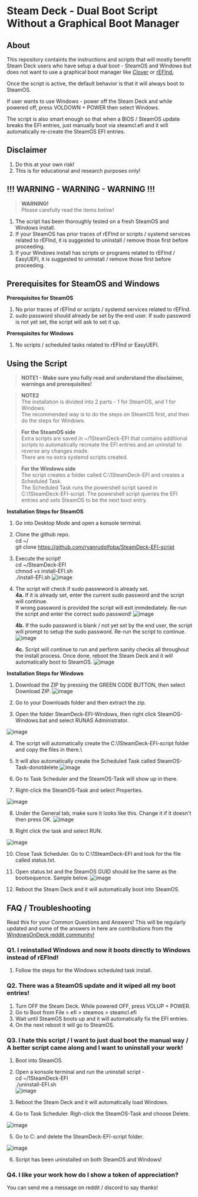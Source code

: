 # Steam Deck - Dual Boot Script Without a Graphical Boot Manager


## About

This repository containts the instructions and scripts that will mostly benefit Steam Deck users who have setup a dual boot - SteamOS and Windows but does not want to use a graphical boot manager like [Clover](https://github.com/ryanrudolfoba/SteamDeck-Clover-dualboot) or [rEFInd.](https://github.com/ryanrudolfoba/SteamDeck-rEFInd-dualboot)

Once the script is active, the default behavior is that it will always boot to SteamOS.

If user wants to use Windows - power off the Steam Deck and while powered off, press VOLDOWN + POWER then select Windows.

The script is also smart enough so that when a BIOS / SteamOS update breaks the EFI entries, just manually boot via steamcl.efi and it will automatically re-create the SteamOS EFI entries.


## Disclaimer

1. Do this at your own risk!
2. This is for educational and research purposes only!


## !!! WARNING - WARNING - WARNING !!!
> **WARNING!**\
> Please carefully read the items below!
1. The script has been thoroughly tested on a fresh SteamOS and Windows install.
2. If your SteamOS has prior traces of rEFInd or scripts / systemd services related to rEFInd, it is suggested to uninstall / remove those first before proceeding.
3. If your Windows install has scripts or programs related to rEFInd / EasyUEFI, it is suggested to uninstall / remove those first before proceeding.


## Prerequisites for SteamOS and Windows
**Prerequisites for SteamOS**
1. No prior traces of rEFInd or scripts / systemd services related to rEFInd.
2. sudo password should already be set by the end user. If sudo password is not yet set, the script will ask to set it up.

**Prerequisites for Windows**
1. No scripts / scheduled tasks related to rEFInd or EasyUEFI.
        

## Using the Script
> **NOTE1 - Make sure you fully read and understand the disclaimer, warnings and prerequisites!**

> **NOTE2**\
> The installation is divided into 2 parts - 1 for SteamOS, and 1 for Windows.\
> The recommended way is to do the steps on SteamOS first, and then do the steps for Windows.

> **For the SteamOS side**\
> Extra scripts are saved in ~/1SteamDeck-EFI that contains additional scripts to automatically recreate the EFI entries and an uninstall to reverse any changes made.\
> There are no extra systemd scripts created.

> **For the Windows side**\
> The script creates a folder called C:\1SteamDeck-EFI and creates a Scheduled Task.\
> The Scheduled Task runs the powershell script saved in C:\1SteamDeck-EFI-script. The powershell script queries the EFI entries and sets SteamOS to be the next boot entry.


**Installation Steps for SteamOS**

1. Go into Desktop Mode and open a konsole terminal.
2. Clone the github repo. \
   cd ~/ \
   git clone https://github.com/ryanrudolfoba/SteamDeck-EFI-script
   
3. Execute the script! \
   cd ~/SteamDeck-EFI \
   chmod +x install-EFI.sh \
   ./install-EFI.sh
   ![image](https://user-images.githubusercontent.com/98122529/214392697-2b378402-99c3-483c-8e15-9422e2df11ed.png)

4. The script will check if sudo passwword is already set.\
   **4a.**
         If it is already set, enter the current sudo password and the script will continue.\
         If wrong password is provided the script will exit immdediately. Re-run the script and enter the correct sudo password!
         ![image](https://user-images.githubusercontent.com/98122529/214392794-2347c305-d229-487a-b51f-685201bc1ff8.png)

   **4b.**
         If the sudo password is blank / not yet set by the end user, the script will prompt to setup the sudo password. Re-run the script to continue.
         ![image](https://user-images.githubusercontent.com/98122529/214393036-bdb53ad5-5a1e-4d47-81bc-e63f02cb7fa9.png)

   **4c.**
         Script will continue to run and perform sanity checks all throughout the install process. Once done, reboot the Steam Deck and it will automatically boot to SteamOS.
         ![image](https://user-images.githubusercontent.com/98122529/214392892-7e835a81-c371-4931-b32e-402dfc6224f3.png)
     


**Installation Steps for Windows**
1. Download the ZIP by pressing the GREEN CODE BUTTON, then select Download ZIP.
![image](https://user-images.githubusercontent.com/98122529/214430402-26449ef8-dfed-4c76-a405-f4d0107f94de.png)

2. Go to your Downloads folder and then extract the zip.
3. Open the folder SteamDeck-EFI-Windows, then right click SteamOS-Windows.bat and select RUNAS Administrator.

![image](https://user-images.githubusercontent.com/98122529/214430639-0bf4aa33-9026-4d94-9b10-7a47169de7c6.png)

4. The script will automatically create the C:\1SteamDeck-EFI-script folder and copy the files in there.\
5. It will also automatically create the Scheduled Task called SteamOS-Task-donotdelete
![image](https://user-images.githubusercontent.com/98122529/214430987-5937f823-5c18-4559-907f-fef2e0dbc3bc.png)

6. Go to Task Scheduler and the SteamOS-Task will show up in there.
7. Right-click the SteamOS-Task and select Properties.

![image](https://user-images.githubusercontent.com/98122529/214431124-b8db9806-5353-4c8e-823a-3bbd40954b26.png)

8. Under the General tab, make sure it looks like this. Change it if it doesn't then press OK.
![image](https://user-images.githubusercontent.com/98122529/214431268-e0044791-33d7-410d-bf18-163ada440380.png)

9. Right click the task and select RUN.

![image](https://user-images.githubusercontent.com/98122529/214431346-ae46b33f-f455-4600-9211-33ed106cb34e.png)

10. Close Task Scheduler. Go to C:\1SteamDeck-EFI and look for the file called status.txt.

11. Open status.txt and the SteamOS GUID should be the same as the bootsequence. Sample below.
![image](https://user-images.githubusercontent.com/98122529/214431487-98ac734c-94ed-4365-b3c8-f7e91b273cee.png)

12. Reboot the Steam Deck and it will automatically boot into SteamOS.


## FAQ / Troubleshooting
Read this for your Common Questions and Answers! This will be regularly updated and some of the answers in here are contributions from the [WindowsOnDeck reddit community!](https://www.reddit.com/r/WindowsOnDeck/)

    
### Q1. I reinstalled Windows and now it boots directly to Windows instead of rEFInd!

1. Follow the steps for the Windows scheduled task install.

### Q2. There was a SteamOS update and it wiped all my boot entries!
1. Turn OFF the Steam Deck. While powered OFF, press VOLUP + POWER.
2. Go to Boot from File > efi > steamos > steamcl.efi
3. Wait until SteamOS boots up and it will automatically fix the EFI entries.
4. On the next reboot it will go to SteamOS.

### Q3. I hate this script / I want to just dual boot the manual way / A better script came along and I want to uninstall your work!

1. Boot into SteamOS.
2. Open a konsole terminal and run the uninstall script - \
   cd ~/1SteamDeck-EFI \
   ./uninstall-EFI.sh\
   ![image](https://user-images.githubusercontent.com/98122529/214394045-43d5f458-5717-4ce0-a75b-ab37dc2a702f.png)
   
3. Reboot the Steam Deck and it will automatically load Windows.

4. Go to Task Scheduler. Righ-click the SteamOS-Task and choose Delete.

![image](https://user-images.githubusercontent.com/98122529/214431741-1603d5b5-d786-4e3f-a75b-045a18053909.png)

5. Go to C: and delete the SteamDeck-EFI-script folder.

![image](https://user-images.githubusercontent.com/98122529/214432057-15204203-d5ee-4e4f-89be-0efdcfefbb46.png)

6. Script has been uninstalled on both SteamOS and Windows!

### Q4. I like your work how do I show a token of appreciation?
You can send me a message on reddit / discord to say thanks!
